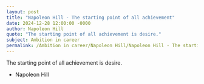 ```yaml
---
layout: post
title: "Napoleon Hill - The starting point of all achievement"
date: 2024-12-28 12:00:00 -0000
author: Napoleon Hill
quote: "The starting point of all achievement is desire."
subject: Ambition in career
permalink: /Ambition in career/Napoleon Hill/Napoleon Hill - The starting point of all achievement
---
```


The starting point of all achievement is desire.

- Napoleon Hill

